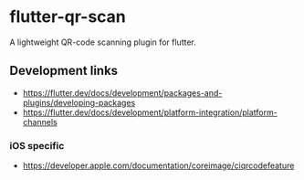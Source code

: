 # flutter-qr-scan

A lightweight QR-code scanning plugin for flutter.

## Development links
- https://flutter.dev/docs/development/packages-and-plugins/developing-packages
- https://flutter.dev/docs/development/platform-integration/platform-channels

### iOS specific
- https://developer.apple.com/documentation/coreimage/ciqrcodefeature

